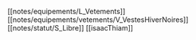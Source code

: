 [[notes/equipements/L_Vetements]] [[notes/equipements/vetements/V_VestesHiverNoires]] [[notes/statut/S_Libre]]
[[isaacThiam]]